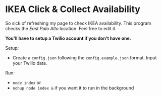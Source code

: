 # IKEA Click & Collect Availability
So sick of refreshing my page to check IKEA availability.
This program checks the *East Palo Alto* location. Feel free to edit it.

**You'll have to setup a Twilio account if you don't have one.**

Setup:
- Create a `config.json` following the `config.example.json` format. Input your Twilio data.

Run:
- `node index`
or 
- `nohup node index &` if you want it to run in the background
